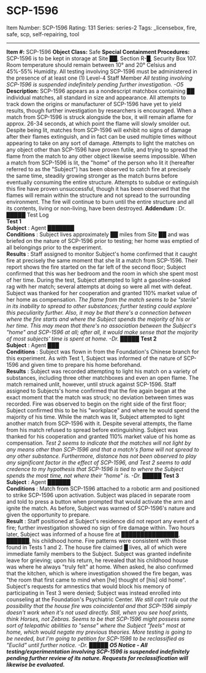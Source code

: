 # SCP-1596
Item Number: SCP-1596
Rating: 131
Series: series-2
Tags: _licensebox, fire, safe, scp, self-repairing, tool

---

  
**Item #:** SCP-1596 
**Object Class:** Safe
**Special Containment Procedures:** SCP-1596 is to be kept in storage at Site ██, Section R-█, Security Box 107. Room temperature should remain between 10° and 20° Celsius and 45%-55% Humidity. All testing involving SCP-1596 must be administered in the presence of at least one (1) Level-4 Staff Member _All testing involving SCP-1596 is suspended indefinitely pending further investigation. -O5_
**Description:** SCP-1596 appears as a nondescript matchbox containing ██ individual matches, all standard in size and appearance. All attempts to track down the origins or manufacturer of SCP-1596 have yet to yield results, though further investigation by researchers is encouraged.
When a match from SCP-1596 is struck alongside the box, it will remain aflame for approx. 26-34 seconds, at which point the flame will slowly smolder out. Despite being lit, matches from SCP-1596 will exhibit no signs of damage after their flames extinguish, and in fact can be used multiple times without appearing to take on any sort of damage. Attempts to light the matches on any object other than SCP-1596 have proven futile, and trying to spread the flame from the match to any other object likewise seems impossible.
When a match from SCP-1596 is lit, the "home" of the person who lit it (hereafter referred to as the "Subject") has been observed to catch fire at precisely the same time, steadily growing stronger as the match burns before eventually consuming the entire structure. Attempts to subdue or extinguish this fire have proven unsuccessful, though it has been observed that the flames will remain within the structure and not spread to the surrounding environment. The fire will continue to burn until the entire structure and all its contents, living or non-living, have been destroyed.
**Addendum** : Dr. █████ Test Log  
**Test 1**  
**Subject** : Agent ███████  
**Conditions** : Subject lives approximately ██ miles from Site ██ and was briefed on the nature of SCP-1596 prior to testing; her home was emptied of all belongings prior to the experiment.  
**Results** : Staff assigned to monitor Subject's home confirmed that it caught fire at precisely the same moment that she lit a match from SCP-1596. Their report shows the fire started on the far left of the second floor; Subject confirmed that this was her bedroom and the room in which she spent most of her time. During the test, Subject attempted to light a gasoline-soaked rag with her match; several attempts at doing so were all met with defeat. Subject was thanked for her cooperation and granted 110% market value of her home as compensation.
_The flame from the match seems to be "sterile" in its inability to spread to other substances; further testing could explore this peculiarity further. Also, it may be that there's a connection between where the fire starts and where the Subject spends the majority of his or her time. This may mean that there's no association between the Subject's "home" and SCP-1596 at all; after all, it would make sense that the majority of most subjects' time is spent at home. -Dr. █████_
**Test 2**  
**Subject** : Agent ███  
**Conditions** : Subject was flown in from the Foundation's Chinese branch for this experiment. As with Test 1, Subject was informed of the nature of SCP-1596 and given time to prepare his home beforehand.  
**Results** : Subject was recorded attempting to light his match on a variety of substances, including three other matchboxes and even an open flame. The match remained unlit, however, until struck against SCP-1596. Staff assigned to Subjects's home confirmed that the fire again began at the exact moment that the match was struck; no deviation between times was recorded. Fire was observed to begin on the right side of the first floor; Subject confirmed this to be his "workplace" and where he would spend the majority of his time. While the match was lit, Subject attempted to light another match from SCP-1596 with it. Despite several attempts, the flame from his match refused to spread before extinguishing. Subject was thanked for his cooperation and granted 110% market value of his home as compensation.
_Test 2 seems to indicate that the matches will not light by any means other than SCP-1596 and that a match's flame will not spread to any other substance. Furthermore, distance has not been observed to play any significant factor in the effect of SCP-1596, and Test 2 seems to add credence to my hypothesis that SCP-1596 is tied to where the Subject spends the most time, not where their "home" is. -Dr. █████_
**Test 3**  
**Subject** : Agent ██████  
**Conditions** : Match from SCP-1596 attached to a robotic arm and positioned to strike SCP-1596 upon activation. Subject was placed in separate room and told to press a button when prompted that would activate the arm and ignite the match. As before, Subject was warned of SCP-1596's nature and given the opportunity to prepare.  
**Result** : Staff positioned at Subject's residence did not report any event of a fire; further investigation showed no sign of fire damage within. Two hours later, Subject was informed of a house fire at ███████████████, ██████, his childhood home. Fire patterns were consistent with those found in Tests 1 and 2. The house fire claimed █ lives, all of which were immediate family members to the Subject. Subject was granted indefinite leave for grieving; upon his return, he revealed that his childhood house was where he always "truly felt" at home. When asked, he also confirmed that the kitchen, which is where investigation showed the fire began, was "the room that first came to mind when [he] thought of [his] old home". Subject's requests for amnestics that would block his memory of participating in Test 3 were denied; Subject was instead enrolled into counseling at the Foundation's Psychiatric Center.
_We still can't rule out the possibility that the house fire was coincidental and that SCP-1596 simply doesn't work when it's not used directly. Still, when you see hoof prints, think Horses, not Zebras. Seems to be that SCP-1596 might possess some sort of telepathic abilities to "sense" where the Subject "feels" most at home, which would negate my previous theories. More testing is going to be needed, but I'm going to petition for SCP-1596 to be reclassified as "Euclid" until further notice. -Dr. █████_
**_O5 Notice - All testing/experimentation involving SCP-1596 is suspended indefinitely pending further review of its nature. Requests for reclassification will likewise be evaluated._**